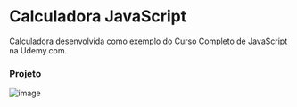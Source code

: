 # Calculadora JavaScript

Calculadora desenvolvida como exemplo do Curso Completo de JavaScript na Udemy.com.

### Projeto
![image](https://github.com/MatheusZem12/Calculadora-JS/assets/142545309/f5497ed9-2f71-4c2f-8201-b986c3fae03f)
